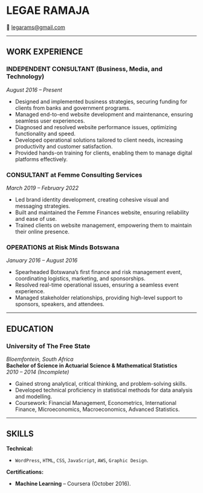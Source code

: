 # LEGAE RAMAJA    
📧 [legarams@gmail.com](mailto:legarams@gmail.com)

---

## WORK EXPERIENCE  

### **INDEPENDENT CONSULTANT** (Business, Media, and Technology)  
*August 2016 – Present*  
- Designed and implemented business strategies, securing funding for clients from banks and government programs.  
- Managed end-to-end website development and maintenance, ensuring seamless user experiences.  
- Diagnosed and resolved website performance issues, optimizing functionality and speed.  
- Developed operational solutions tailored to client needs, increasing productivity and customer satisfaction.  
- Provided hands-on training for clients, enabling them to manage digital platforms effectively.  

### **CONSULTANT** at Femme Consulting Services  
*March 2019 – February 2022*  
- Led brand identity development, creating cohesive visual and messaging strategies.  
- Built and maintained the Femme Finances website, ensuring reliability and ease of use.  
- Trained clients on website management, empowering them to maintain their online presence.  

### **OPERATIONS** at Risk Minds Botswana  
*January 2016 – August 2016*  
- Spearheaded Botswana’s first finance and risk management event, coordinating logistics, marketing, and sponsorships.  
- Resolved real-time operational issues, ensuring a seamless event experience.  
- Managed stakeholder relationships, providing high-level support to sponsors, speakers, and attendees.  

---

## EDUCATION  

### **University of The Free State**  
*Bloemfontein, South Africa*  
**Bachelor of Science in Actuarial Science & Mathematical Statistics**  
*2010 – 2014 (Incomplete)*  
- Gained strong analytical, critical thinking, and problem-solving skills.  
- Developed technical proficiency in statistical methods for data analysis and modelling.  
- Coursework: Financial Management, Econometrics, International Finance, Microeconomics, Macroeconomics, Advanced Statistics.  

---

## SKILLS  

**Technical:**  
- `WordPress`, `HTML`, `CSS`, `JavaScript`, `AWS`, `Graphic Design`.  

**Certifications:**  
- **Machine Learning** – Coursera (October 2016).  

